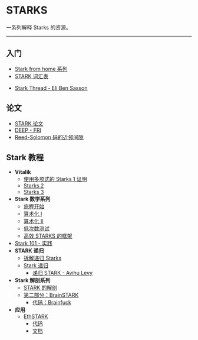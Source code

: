 # STARKS

一系列解释 Starks 的资源。

---

## 入门

- [Stark from home 系列](https://www.youtube.com/playlist?list=PLcIyXLwiPilUFGw7r2uyWerOkbx4GFMXq)
- [STARK 词汇表](https://medium.com/starkware/starks-starkex-and-starknet-9a426680745a)
<!-- markdown-link-check-disable -->
- [Stark Thread - Eli Ben Sasson](https://twitter.com/EliBenSasson/status/1578380154476208131)

## 论文

- [STARK 论文](https://eprint.iacr.org/2018/046.pdf)
- [DEEP - FRI](https://eprint.iacr.org/2019/336.pdf)
- [Reed-Solomon 码的近邻间隙](https://eccc.weizmann.ac.il/report/2020/083/)

## Stark 教程

- **Vitalik**
  - [使用多项式的 Starks 1 证明](https://vitalik.ca/general/2017/11/09/starks_part_1.html)
  - [Starks 2](https://vitalik.ca/general/2017/11/22/starks_part_2.html)
  - [Starks 3](https://vitalik.ca/general/2018/07/21/starks_part_3.html)
- **Stark 数学系列**
  - [旅程开始](https://medium.com/starkware/stark-math-the-journey-begins-51bd2b063c71)
  - [算术化 I](https://medium.com/starkware/arithmetization-i-15c046390862)
  - [算术化 II](https://medium.com/starkware/arithmetization-ii-403c3b3f4355)
  - [低次数测试](https://medium.com/starkware/low-degree-testing-f7614f5172db)
  - [高效 STARKS 的框架](https://medium.com/starkware/a-framework-for-efficient-starks-19608ba06fbe)
- [Stark 101 - 实践](https://starkware.co/stark-101/)
- **STARK 递归**
  - [拆解递归 Starks](https://blog.oxor.io/zk-starks-part-one-4f482111b0a)
  - [Stark 递归](https://medium.com/starkware/recursive-starks-78f8dd401025)
    - [递归 STARK - Avihu Levy](https://www.youtube.com/watch?v=hjTCIT9BGkA)
- **Stark 解剖系列**
  - [STARK 的解剖](https://aszepieniec.github.io/stark-anatomy/)
  - [第二部分：BrainSTARK](https://aszepieniec.github.io/stark-brainfuck/index)
    - [代码：Brainfuck](https://github.com/andrewmilson/ministark/tree/main/examples/brainfuck)
- **应用**
  - [EthSTARK](https://www.youtube.com/watch?v=rReCK7TWCJI)
    - [代码](https://github.com/starkware-libs/ethSTARK)
    - [文档](https://eprint.iacr.org/2021/582.pdf)
